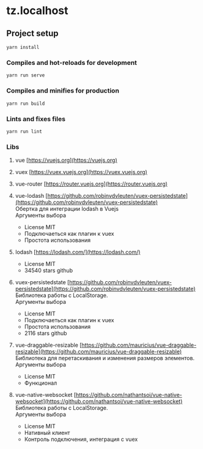 # tz.localhost

## Project setup
```
yarn install
```

### Compiles and hot-reloads for development
```
yarn run serve
```

### Compiles and minifies for production
```
yarn run build
```

### Lints and fixes files
```
yarn run lint
```

### Libs 
1. vue [https://vuejs.org](https://vuejs.org)

2. vuex [https://vuex.vuejs.org](https://vuex.vuejs.org)

3. vue-router [https://router.vuejs.org](https://router.vuejs.org)

4. vue-lodash [https://github.com/robinvdvleuten/vuex-persistedstate](https://github.com/robinvdvleuten/vuex-persistedstate)   
    Обертка для интеграции lodash в Vuejs  
    Аргументы выбора 
    * License MIT
    * Подключаеться как плагин к vuex 
    * Простота использования
    
5. lodash [https://lodash.com/](https://lodash.com/)   
    * License MIT
    * 34540 stars github
       
6. vuex-persistedstate [https://github.com/robinvdvleuten/vuex-persistedstate](https://github.com/robinvdvleuten/vuex-persistedstate)   
    Библиотека работы с LocalStorage.  
    Аргументы выбора 
    * License MIT
    * Подключаеться как плагин к vuex 
    * Простота использования
    * 2116 stars github
    
7. vue-draggable-resizable [https://github.com/mauricius/vue-draggable-resizable](https://github.com/mauricius/vue-draggable-resizable)
    Библиотека для перетаскивания и изменения размеров элементов.
    Аргументы выбора 
    * License MIT
    * Функционал
    
8. vue-native-websocket [https://github.com/nathantsoi/vue-native-websocket](https://github.com/nathantsoi/vue-native-websocket)
    Библиотека работы с LocalStorage.  
    Аргументы выбора 
    * License MIT
    * Нативный клиент
    * Контроль подключения, интеграция с vuex   

